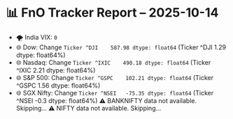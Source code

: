 # 📊 FnO Tracker Report – 2025-10-14
- 🌪️ India VIX: `0`
- 🌐 Dow: Change `Ticker
^DJI    587.98
dtype: float64` (Ticker
^DJI    1.29
dtype: float64%)
- 🌐 Nasdaq: Change `Ticker
^IXIC    490.18
dtype: float64` (Ticker
^IXIC    2.21
dtype: float64%)
- 🌐 S&P 500: Change `Ticker
^GSPC    102.21
dtype: float64` (Ticker
^GSPC    1.56
dtype: float64%)
- 🌐 SGX Nifty: Change `Ticker
^NSEI   -75.35
dtype: float64` (Ticker
^NSEI   -0.3
dtype: float64%)
⚠️ BANKNIFTY data not available. Skipping...
⚠️ NIFTY data not available. Skipping...